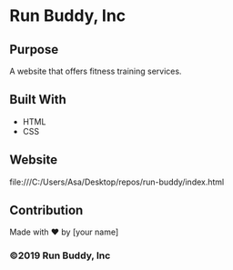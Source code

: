 # Run Buddy, Inc

## Purpose
A website that offers fitness training services. 

## Built With
* HTML
* CSS

## Website
file:///C:/Users/Asa/Desktop/repos/run-buddy/index.html

## Contribution
Made with ❤️ by [your name]

### ©️2019 Run Buddy, Inc 
